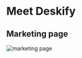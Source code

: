# Meet Deskify

## Marketing page
![marketing page](https://github.com/DemaPy/Deskify/assets/80632445/f3d45bf5-80cf-4098-9632-cba4a3a18c62)
